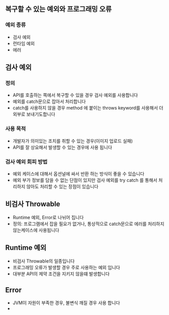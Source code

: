 ## 복구할 수 있는 예외와 프로그래밍 오류

### 예외 종류

- 검사 예외
- 런타임 예외
- 에러

## 검사 예외

### 정의 
- API를 호출하는 쪽에서 복구할 수 있을 경우 검사 예외를 사용합니다
- 예외를 catch문으로 잡아서 처리합니다
- catch를 사용하지 않을 경우 method 에 붙이는 throws keyword를 사용해서 더 외부로 보내기도합니다

### 사용 목적
- 개발자가 의미있는 조치를 취할 수 있는 경우(이미지 업로드 실패)
- API를 잘 상요해서 발생할 수 있는 경우에 사용 됩니다

### 검사 예외 회피 방법
- 예외 케이스에 대해서 옵션널에 싸서 반환 하는 방식이 좋을 수 있습니다
- 예외 부가 정보를 담을 수 없는 단점이 있지만 검사 예외를 try catch 를 통해서 처리하지 않아도 처리할 수 있는 장점이 있습니다

## 비검사 Throwable

- Runtime 예외, Error로 나뉘어 집니다
- 정의: 프로그램에서 잡을 필요가 없거나, 통상적으로 catch문으로 에러를 처리하지 않는케이스에 사용됩니다

## Runtime 예외

- 비검사 Throwable의 일종입니다
- 프로그래밍 오류가 발생할 경우 주로 사용하는 예외 입니다
- 대부분 API의 제약 조건을 지키지 않을떄 발생합니다

## Error
- JVM이 자원이 부족한 경우, 불변식 깨질 경우 사용 합니다
- 